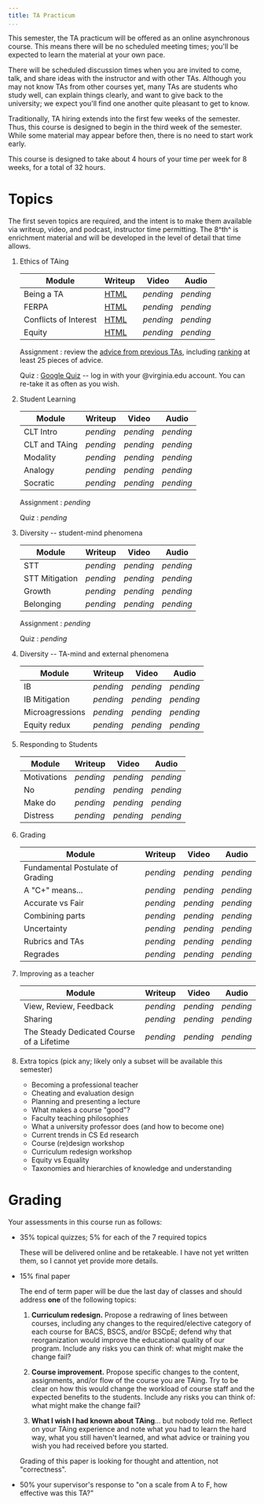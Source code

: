 ```yaml
---
title: TA Practicum
...
```


This semester, the TA practicum will be offered as an online asynchronous course.
This means there will be no scheduled meeting times; you'll be expected to learn the material at your own pace.

There will be scheduled discussion times when you are invited to come, talk, and share ideas with the instructor and with other TAs.
Although you may not know TAs from other courses yet, many TAs are students who study well, can explain things clearly, and want to give back to the university; we expect you'll find one another quite pleasant to get to know.

Traditionally, TA hiring extends into the first few weeks of the semester.
Thus, this course is designed to begin in the third week of the semester.
While some material may appear before then, there is no need to start work early.

This course is designed to take about 4 hours of your time per week for 8 weeks, for a total of 32 hours.

# Topics

The first seven topics are required, and the intent is to make them available via writeup, video, and podcast, instructor time permitting.
The 8^th^ is enrichment material and will be developed in the level of detail that time allows.

1. Ethics of TAing
    
    Module | Writeup | Video | Audio
    ------ | ------- | ----- | -----
    Being a TA | [HTML](taing.html) | *pending* | *pending*
    FERPA | [HTML](ferpa.html) | *pending* | *pending*
    Conflicts of Interest | [HTML](coi.html) | *pending* | *pending*
    Equity | [HTML](equity.html) | *pending* | *pending*
    
    Assignment
    :   review the [advice from previous TAs](https://kytos.cs.virginia.edu/cs2910/),
        including [ranking](https://kytos.cs.virginia.edu/cs2910/?vote) at least 25 pieces of advice.
    
    Quiz
    :   [Google Quiz](https://docs.google.com/forms/d/e/1FAIpQLSfAqYcoh-rwFxmR0wcboSX1N2nKM8UzJRVsvu-bLRAXieyAbQ/viewform?usp=sf_link) -- log in with your @virginia.edu account. You can re-take it as often as you wish.

2. Student Learning

    Module | Writeup | Video | Audio
    ------ | ------- | ----- | -----
    CLT Intro | *pending* | *pending* | *pending*
    CLT and TAing | *pending* | *pending* | *pending*
    Modality | *pending* | *pending* | *pending*
    Analogy | *pending* | *pending* | *pending*
    Socratic | *pending* | *pending* | *pending*
    
    Assignment
    :   *pending*
    
    Quiz
    :   *pending*

3. Diversity -- student-mind phenomena

    Module | Writeup | Video | Audio
    ------ | ------- | ----- | -----
    STT | *pending* | *pending* | *pending*
    STT Mitigation | *pending* | *pending* | *pending*
    Growth | *pending* | *pending* | *pending*
    Belonging | *pending* | *pending* | *pending*
    
    Assignment
    :   *pending*
    
    Quiz
    :   *pending*

4. Diversity -- TA-mind and external phenomena

    Module | Writeup | Video | Audio
    ------ | ------- | ----- | -----
    IB | *pending* | *pending* | *pending*
    IB Mitigation | *pending* | *pending* | *pending*
    Microagressions | *pending* | *pending* | *pending*
    Equity redux | *pending* | *pending* | *pending*

5. Responding to Students 

    Module | Writeup | Video | Audio
    ------ | ------- | ----- | -----
    Motivations | *pending* | *pending* | *pending*
    No | *pending* | *pending* | *pending*
    Make do | *pending* | *pending* | *pending*
    Distress | *pending* | *pending* | *pending*

6. Grading

    Module | Writeup | Video | Audio
    ------ | ------- | ----- | -----
    Fundamental Postulate of Grading | *pending* | *pending* | *pending*
    A "C+" means... | *pending* | *pending* | *pending*
    Accurate vs Fair | *pending* | *pending* | *pending*
    Combining parts | *pending* | *pending* | *pending*
    Uncertainty | *pending* | *pending* | *pending*
    Rubrics and TAs | *pending* | *pending* | *pending*
    Regrades | *pending* | *pending* | *pending*

7. Improving as a teacher

    Module | Writeup | Video | Audio
    ------ | ------- | ----- | -----
    View, Review, Feedback | *pending* | *pending* | *pending*
    Sharing | *pending* | *pending* | *pending*
    The Steady Dedicated Course of a Lifetime | *pending* | *pending* | *pending*

8. Extra topics (pick any; likely only a subset will be available this semester)
    - Becoming a professional teacher
    - Cheating and evaluation design
    - Planning and presenting a lecture
    - What makes a course "good"?
    - Faculty teaching philosophies
    - What a university professor does (and how to become one)
    - Current trends in CS Ed research
    - Course (re)design workshop
    - Curriculum redesign workshop
    - Equity vs Equality
    - Taxonomies and hierarchies of knowledge and understanding

# Grading

Your assessments in this course run as follows:

- 35% topical quizzes; 5% for each of the 7 required topics
    
    These will be delivered online and be retakeable.
    I have not yet written them, so I cannot yet provide more details.

- 15% final paper

    The end of term paper will be due the last day of classes and should address **one** of the following topics:
        
    1.  **Curriculum redesign.**  Propose a redrawing of lines between courses, including any changes to the required/elective category of each course for BACS, BSCS, and/or BSCpE; defend why that reorganization would improve the educational quality of our program. Include any risks you can think of: what might make the change fail?

    2.  **Course improvement.**  Propose specific changes to the content, assignments, and/or flow of the course you are TAing. Try to be clear on how this would change the workload of course staff and the expected benefits to the students. Include any risks you can think of: what might make the change fail?

    3.  **What I wish I had known about TAing**… but nobody told me. Reflect on your TAing experience and note what you had to learn the hard way, what you still haven't learned, and what advice or training you wish you had received before you started.
    
    Grading of this paper is looking for thought and attention, not "correctness".

- 50% your supervisor's response to "on a scale from A to F, how effective was this TA?"


